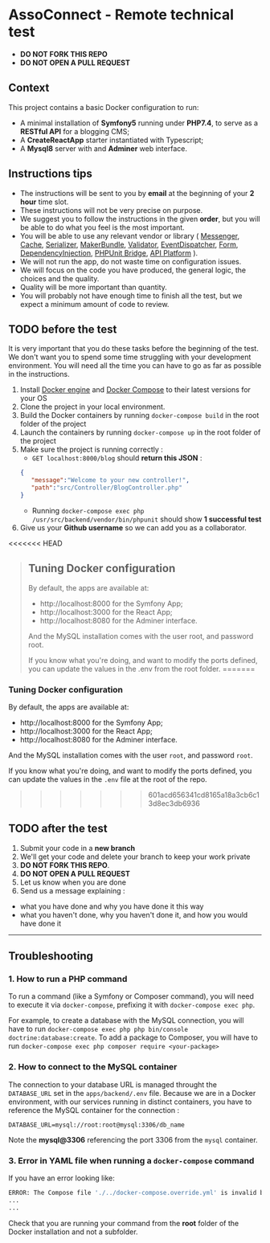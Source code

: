 # AssoConnect - Remote technical test

* **DO NOT FORK THIS REPO**
* **DO NOT OPEN A PULL REQUEST**

## Context

This project contains a basic Docker configuration to run:
* A minimal installation of **Symfony5** running under **PHP7.4**, to serve as a **RESTful API** for a blogging CMS;
* A **CreateReactApp** starter instantiated with Typescript;
* A **Mysql8** server with and **Adminer** web interface.


## Instructions tips

* The instructions will be sent to you by **email** at the beginning of your **2 hour** time slot.
* These instructions will not be very precise on purpose.
* We suggest you to follow the instructions in the given **order**, but you will be able to do what you feel is the most important.
* You will be able to use any relevant vendor or library (
  [Messenger](https://symfony.com/doc/current/components/messenger.html), 
  [Cache](https://symfony.com/doc/current/components/cache.html), 
  [Serializer](https://symfony.com/doc/current/components/serializer.html), 
  [MakerBundle](https://symfony.com/doc/current/bundles/SymfonyMakerBundle/index.html), 
  [Validator](https://symfony.com/doc/current/components/validator.html), 
  [EventDispatcher](https://symfony.com/doc/current/components/event_dispatcher.html), 
  [Form](https://symfony.com/doc/current/components/form.html), 
  [DependencyInjection](https://symfony.com/doc/current/components/dependency_injection.html), 
  [PHPUnit Bridge](https://symfony.com/doc/current/components/phpunit_bridge.html),
  [API Platform](https://api-platform.com/)
).
* We will not run the app, do not waste time on configuration issues.
* We will focus on the code you have produced, the general logic, the choices and the quality.
* Quality will be more important than quantity.
* You will probably not have enough time to finish all the test, but we expect a minimum amount of code to review.

## TODO before the test

It is very important that you do these tasks before the beginning of the test. We don't want you to spend some time struggling with your development environment. You will need all the time you can have to go as far as possible in the instructions.

1. Install [Docker engine](https://docs.docker.com/install/) and [Docker Compose](https://docs.docker.com/compose/install/) to their latest versions for your OS
1. Clone the project in your local environment.
1. Build the Docker containers by running `docker-compose build` in the root folder of the project
1. Launch the containers by running `docker-compose up` in the root folder of the project
1. Make sure the project is running correctly :
   * `GET localhost:8000/blog` should **return this JSON** :
   ```json
   {
      "message":"Welcome to your new controller!",
      "path":"src/Controller/BlogController.php"
   }
   ```
   *  Running `docker-compose exec php /usr/src/backend/vendor/bin/phpunit` should show **1 successful test**
1. Give us your **Github username** so we can add you as a collaborator.

<<<<<<< HEAD

> ##  Tuning Docker configuration
> By default, the apps are available at:
> * http://localhost:8000 for the Symfony App;
> * http://localhost:3000 for the React App;
> * http://localhost:8080 for the Adminer interface.
>
> And the MySQL installation comes with the user root, and password root.
> 
> If you know what you're doing, and want to modify the ports defined, you can update the values in the .env from the root folder.
=======
###  Tuning Docker configuration
By default, the apps are available at:
* http://localhost:8000 for the Symfony App;
* http://localhost:3000 for the React App;
* http://localhost:8080 for the Adminer interface.

And the MySQL installation comes with the user `root`, and password `root`.

If you know what you're doing, and want to modify the ports defined, you can update the values in the `.env` file at the root of the repo.
>>>>>>> 601acd656341cd8165a18a3cb6c13d8ec3db6936

## TODO after the test

1. Submit your code in a **new branch**
1. We'll get your code and delete your branch to keep your work private
1. **DO NOT FORK THIS REPO**.
1. **DO NOT OPEN A PULL REQUEST**
1. Let us know when you are done
1. Send us a message explaining :
* what you have done and why you have done it this way
* what you haven't done, why you haven't done it, and how you would have done it

---
## Troubleshooting
### 1. How to run a PHP command
To run a command (like a Symfony or Composer command), you will need to execute it via `docker-compose`, prefixing it with `docker-compose exec php`.

For example, to create a database with the MySQL connection, you will have to run `docker-compose exec php php bin/console doctrine:database:create`. 
To add a package to Composer, you will have to run `docker-compose exec php composer require <your-package>`

### 2. How to connect to the MySQL container
The connection to your database URL is managed throught the `DATABASE_URL` set in the `apps/backend/.env` file. Because we are in a Docker environment, with our services running in distinct containers, you have to reference the MySQL container for the connection :

`DATABASE_URL=mysql://root:root@mysql:3306/db_name`

Note the **mysql@3306** referencing the port 3306 from the `mysql` container.

### 3. Error in YAML file when running a `docker-compose` command
If you have an error looking like:
```bash
ERROR: The Compose file './../docker-compose.override.yml' is invalid because:
...
...
```
Check that you are running your command from the **root** folder of the Docker installation and not a subfolder.